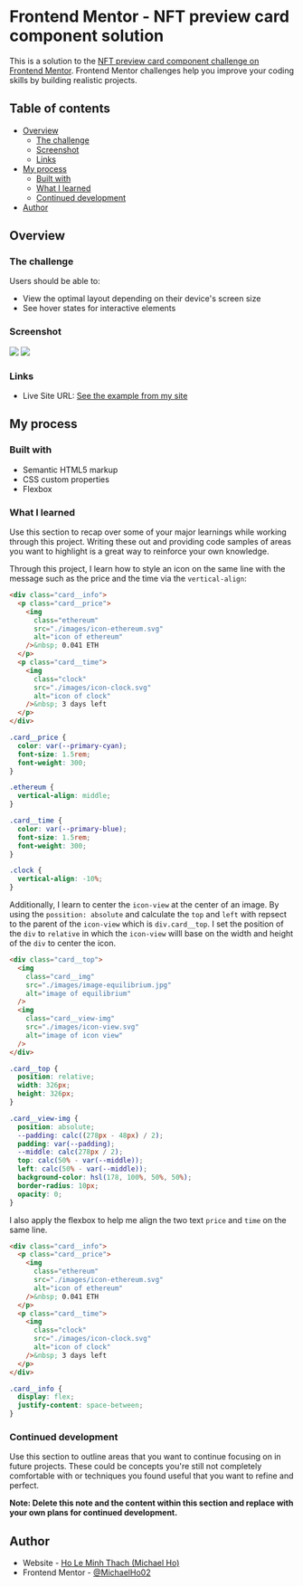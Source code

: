 # Frontend Mentor - NFT preview card component solution

This is a solution to the [NFT preview card component challenge on Frontend Mentor](https://www.frontendmentor.io/challenges/nft-preview-card-component-SbdUL_w0U). Frontend Mentor challenges help you improve your coding skills by building realistic projects.

## Table of contents

- [Overview](#overview)
  - [The challenge](#the-challenge)
  - [Screenshot](#screenshot)
  - [Links](#links)
- [My process](#my-process)
  - [Built with](#built-with)
  - [What I learned](#what-i-learned)
  - [Continued development](#continued-development)
- [Author](#author)

## Overview

### The challenge

Users should be able to:

- View the optimal layout depending on their device's screen size
- See hover states for interactive elements

### Screenshot

![](./screenshots/my-desktop-design.png)
![](./screenshots/my-mobile-design.png)

### Links

- Live Site URL: [See the example from my site](https://michaelho02.github.io/Frontend_Mentor-NFT_preview_card_component/)

## My process

### Built with

- Semantic HTML5 markup
- CSS custom properties
- Flexbox

### What I learned

Use this section to recap over some of your major learnings while working through this project. Writing these out and providing code samples of areas you want to highlight is a great way to reinforce your own knowledge.

Through this project, I learn how to style an icon on the same line with the message such as the price and the time via the `vertical-align`:

```html
<div class="card__info">
  <p class="card__price">
    <img
      class="ethereum"
      src="./images/icon-ethereum.svg"
      alt="icon of ethereum"
    />&nbsp; 0.041 ETH
  </p>
  <p class="card__time">
    <img
      class="clock"
      src="./images/icon-clock.svg"
      alt="icon of clock"
    />&nbsp; 3 days left
  </p>
</div>
```

```css
.card__price {
  color: var(--primary-cyan);
  font-size: 1.5rem;
  font-weight: 300;
}

.ethereum {
  vertical-align: middle;
}

.card__time {
  color: var(--primary-blue);
  font-size: 1.5rem;
  font-weight: 300;
}

.clock {
  vertical-align: -10%;
}
```

Additionally, I learn to center the `icon-view` at the center of an image. By using the `possition: absolute` and calculate the `top` and `left` with repsect to the parent of the `icon-view` which is `div.card__top`. I set the position of the `div` to `relative` in which the `icon-view` willl base on the width and height of the `div` to center the icon.

```html
<div class="card__top">
  <img
    class="card__img"
    src="./images/image-equilibrium.jpg"
    alt="image of equilibrium"
  />
  <img
    class="card__view-img"
    src="./images/icon-view.svg"
    alt="image of icon view"
  />
</div>
```

```css
.card__top {
  position: relative;
  width: 326px;
  height: 326px;
}

.card__view-img {
  position: absolute;
  --padding: calc((278px - 48px) / 2);
  padding: var(--padding);
  --middle: calc(278px / 2);
  top: calc(50% - var(--middle));
  left: calc(50% - var(--middle));
  background-color: hsl(178, 100%, 50%, 50%);
  border-radius: 10px;
  opacity: 0;
}
```

I also apply the flexbox to help me align the two text `price` and `time` on the same line.

```html
<div class="card__info">
  <p class="card__price">
    <img
      class="ethereum"
      src="./images/icon-ethereum.svg"
      alt="icon of ethereum"
    />&nbsp; 0.041 ETH
  </p>
  <p class="card__time">
    <img
      class="clock"
      src="./images/icon-clock.svg"
      alt="icon of clock"
    />&nbsp; 3 days left
  </p>
</div>
```

```css
.card__info {
  display: flex;
  justify-content: space-between;
}
```

### Continued development

Use this section to outline areas that you want to continue focusing on in future projects. These could be concepts you're still not completely comfortable with or techniques you found useful that you want to refine and perfect.

**Note: Delete this note and the content within this section and replace with your own plans for continued development.**

## Author

- Website - [Ho Le Minh Thach (Michael Ho)](https://github.com/MichaelHo02)
- Frontend Mentor - [@MichaelHo02](https://www.frontendmentor.io/profile/MichaelHo02)
